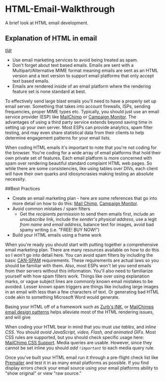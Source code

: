 # HTML-Email-Walkthrough
A brief look at HTML email development.

## Explanation of HTML in email

*[tldr](#tldr)*

* Use email marketing services to avoid being treated as spam.
* Don't forget about text based emails. Emails are sent with a Multipart/Alternative MIME format meaning emails are sent as an HTML version and a text version to support email platforms that only accept text based emails.
* Emails are rendered inside of an email platform where the rendering feature set is none standard at best.

To effectively send large blast emails you'll need to have a properly set up email server. Something that takes into account firewalls, ISPs, sending frequencies, proper MIME types etc. Typically, you should just use an email service provider (ESP) like [MailChimp](http://mailchimp.com/) or [Campaign Monitor](https://www.campaignmonitor.com/). The advantages of using a third party service extends beyond saving time in setting up your own server. Most ESPs can provide analytics, spam filter testing, and may even share statistical data from their clients to help determine engagement patterns for your email lists.

When coding HTML emails it's important to note that you're not coding for the browser. You're coding for a wide array of email platforms that hold their own private set of features. Each email platform is more concerned with spam over rendering beautiful standard complaint HTML web pages. So while there are some consistencies, like using tables over DIVs, each client will have their own quarks and idiosyncrasies making testing an absolute necessity.

##Best Practices

* Create an email marketing plan - here are some references that go into more detail on how to do this: [Mail Chimp](http://mailchimp.com/resources/), [Campaign Monitor](https://www.campaignmonitor.com/guides/).
* Avoid common mistakes / spam filters
  * Get the _recipients permission_ to send them emails first, include an _unsubscribe_ link, include the _sender's physical address_, use a legit _from name_ and _email address_, balance text for images, avoid bad spamy writing (i.e. "FREE! BUY NOW!")
* Build your HTML emails using a frame work

When you're ready you should start with putting together a comprehensive email marketing plan. There are many resources available on how to do this so I won't go into detail here. You can avoid spam filters by including the basic [CAN-SPAM](http://www.ftc.gov/tips-advice/business-center/can-spam-act-compliance-guide-business) requirements. These requirements are actual laws so you should be familiar with them. Also, most ESPs won't let you send emails from their servers without this information. You'll also need to familiarize yourself with how spam filters work. Things like over using explanation marks, or vague subject lines are commonly known email mistakes to be avoided. Lesser known spam triggers are things like including large images in an email with less than a few characters of text. Or generating bad HTML code akin to something Microsoft Word would generate.

<a name="tldr"></a>Basing your HTML off of a framework such as [Zurb's INK](http://zurb.com/ink/), or [MailChimps email design patterns](http://templates.mailchimp.com/resources/email-design-patterns/) helps alleviate most of the HTML rendering issues, and will give

When coding your HTML bear in mind that you must _use tables_, and _inline CSS_. You should *avoid* *JavaScript, video, Flash, and animated GIFs*. Most CSS rules are supported, but you should check specific usage here: [MailChimp CSS Support](http://templates.mailchimp.com/resources/email-client-css-support/). Media queries are usable. However, since they cannot be set inline you should _add `!important`_ to each media query rule.

Once you've built your HTML email run it through a pre-flight check list like [Premailer](http://premailer.dialect.ca/) and test it in as many email platforms as possible. If you find display errors check your email source using your email platforms ability to "show original" or view "raw source."
